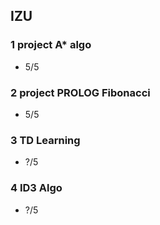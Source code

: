 ## IZU 

### 1 project A* algo
 - 5/5

### 2 project PROLOG Fibonacci
 - 5/5

### 3 TD Learning
 - ?/5

### 4 ID3 Algo
 - ?/5